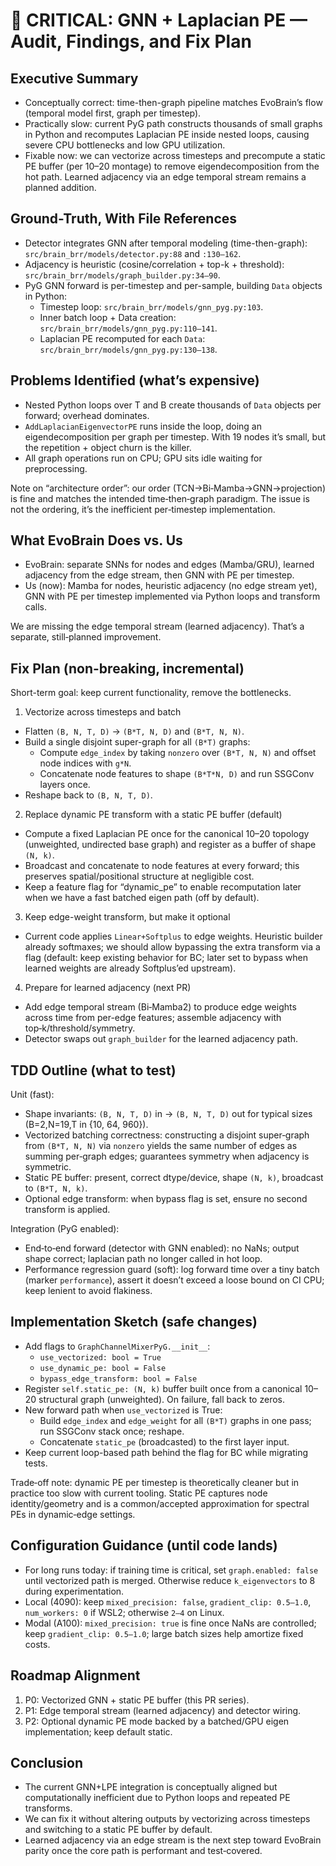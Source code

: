 # 🔴 CRITICAL: GNN + Laplacian PE — Audit, Findings, and Fix Plan

## Executive Summary
- Conceptually correct: time-then-graph pipeline matches EvoBrain’s flow (temporal model first, graph per timestep).
- Practically slow: current PyG path constructs thousands of small graphs in Python and recomputes Laplacian PE inside nested loops, causing severe CPU bottlenecks and low GPU utilization.
- Fixable now: we can vectorize across timesteps and precompute a static PE buffer (per 10–20 montage) to remove eigendecomposition from the hot path. Learned adjacency via an edge temporal stream remains a planned addition.

## Ground-Truth, With File References
- Detector integrates GNN after temporal modeling (time-then-graph): `src/brain_brr/models/detector.py:88` and `:130–162`.
- Adjacency is heuristic (cosine/correlation + top-k + threshold): `src/brain_brr/models/graph_builder.py:34–90`.
- PyG GNN forward is per-timestep and per-sample, building `Data` objects in Python:
  - Timestep loop: `src/brain_brr/models/gnn_pyg.py:103`.
  - Inner batch loop + Data creation: `src/brain_brr/models/gnn_pyg.py:110–141`.
  - Laplacian PE recomputed for each `Data`: `src/brain_brr/models/gnn_pyg.py:130–138`.

## Problems Identified (what’s expensive)
- Nested Python loops over T and B create thousands of `Data` objects per forward; overhead dominates.
- `AddLaplacianEigenvectorPE` runs inside the loop, doing an eigendecomposition per graph per timestep. With 19 nodes it’s small, but the repetition + object churn is the killer.
- All graph operations run on CPU; GPU sits idle waiting for preprocessing.

Note on “architecture order”: our order (TCN→Bi‑Mamba→GNN→projection) is fine and matches the intended time‑then‑graph paradigm. The issue is not the ordering, it’s the inefficient per‑timestep implementation.

## What EvoBrain Does vs. Us
- EvoBrain: separate SNNs for nodes and edges (Mamba/GRU), learned adjacency from the edge stream, then GNN with PE per timestep.
- Us (now): Mamba for nodes, heuristic adjacency (no edge stream yet), GNN with PE per timestep implemented via Python loops and transform calls.

We are missing the edge temporal stream (learned adjacency). That’s a separate, still‑planned improvement.

## Fix Plan (non-breaking, incremental)
Short-term goal: keep current functionality, remove the bottlenecks.

1) Vectorize across timesteps and batch
- Flatten `(B, N, T, D)` → `(B*T, N, D)` and `(B*T, N, N)`.
- Build a single disjoint super-graph for all `(B*T)` graphs:
  - Compute `edge_index` by taking `nonzero` over `(B*T, N, N)` and offset node indices with `g*N`.
  - Concatenate node features to shape `(B*T*N, D)` and run SSGConv layers once.
- Reshape back to `(B, N, T, D)`.

2) Replace dynamic PE transform with a static PE buffer (default)
- Compute a fixed Laplacian PE once for the canonical 10–20 topology (unweighted, undirected base graph) and register as a buffer of shape `(N, k)`.
- Broadcast and concatenate to node features at every forward; this preserves spatial/positional structure at negligible cost.
- Keep a feature flag for “dynamic_pe” to enable recomputation later when we have a fast batched eigen path (off by default).

3) Keep edge-weight transform, but make it optional
- Current code applies `Linear+Softplus` to edge weights. Heuristic builder already softmaxes; we should allow bypassing the extra transform via a flag (default: keep existing behavior for BC; later set to bypass when learned weights are already Softplus’ed upstream).

4) Prepare for learned adjacency (next PR)
- Add edge temporal stream (Bi‑Mamba2) to produce edge weights across time from per-edge features; assemble adjacency with top‑k/threshold/symmetry.
- Detector swaps out `graph_builder` for the learned adjacency path.

## TDD Outline (what to test)
Unit (fast):
- Shape invariants: `(B, N, T, D)` in → `(B, N, T, D)` out for typical sizes (B=2,N=19,T in {10, 64, 960}).
- Vectorized batching correctness: constructing a disjoint super‑graph from `(B*T, N, N)` via `nonzero` yields the same number of edges as summing per‑graph edges; guarantees symmetry when adjacency is symmetric.
- Static PE buffer: present, correct dtype/device, shape `(N, k)`, broadcast to `(B*T, N, k)`.
- Optional edge transform: when bypass flag is set, ensure no second transform is applied.

Integration (PyG enabled):
- End‑to‑end forward (detector with GNN enabled): no NaNs; output shape correct; laplacian path no longer called in hot loop.
- Performance regression guard (soft): log forward time over a tiny batch (marker `performance`), assert it doesn’t exceed a loose bound on CI CPU; keep lenient to avoid flakiness.

## Implementation Sketch (safe changes)
- Add flags to `GraphChannelMixerPyG.__init__`:
  - `use_vectorized: bool = True`
  - `use_dynamic_pe: bool = False`
  - `bypass_edge_transform: bool = False`
- Register `self.static_pe: (N, k)` buffer built once from a canonical 10–20 structural graph (unweighted). On failure, fall back to zeros.
- New forward path when `use_vectorized` is True:
  - Build `edge_index` and `edge_weight` for all `(B*T)` graphs in one pass; run SSGConv stack once; reshape.
  - Concatenate `static_pe` (broadcasted) to the first layer input.
- Keep current loop-based path behind the flag for BC while migrating tests.

Trade‑off note: dynamic PE per timestep is theoretically cleaner but in practice too slow with current tooling. Static PE captures node identity/geometry and is a common/accepted approximation for spectral PEs in dynamic‑edge settings.

## Configuration Guidance (until code lands)
- For long runs today: if training time is critical, set `graph.enabled: false` until vectorized path is merged. Otherwise reduce `k_eigenvectors` to 8 during experimentation.
- Local (4090): keep `mixed_precision: false`, `gradient_clip: 0.5–1.0`, `num_workers: 0` if WSL2; otherwise `2–4` on Linux.
- Modal (A100): `mixed_precision: true` is fine once NaNs are controlled; keep `gradient_clip: 0.5–1.0`; large batch sizes help amortize fixed costs.

## Roadmap Alignment
1) P0: Vectorized GNN + static PE buffer (this PR series).
2) P1: Edge temporal stream (learned adjacency) and detector wiring.
3) P2: Optional dynamic PE mode backed by a batched/GPU eigen implementation; keep default static.

## Conclusion
- The current GNN+LPE integration is conceptually aligned but computationally inefficient due to Python loops and repeated PE transforms.
- We can fix it without altering outputs by vectorizing across timesteps and switching to a static PE buffer by default.
- Learned adjacency via an edge stream is the next step toward EvoBrain parity once the core path is performant and test‑covered.
